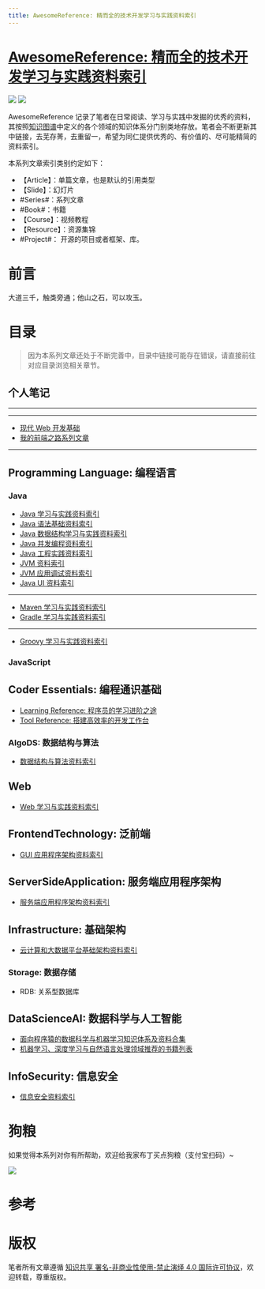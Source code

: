 ```yaml
---
title: AwesomeReference: 精而全的技术开发学习与实践资料索引
---
```


# [AwesomeReference: 精而全的技术开发学习与实践资料索引](https://github.com/wxyyxc1992/Awesome-Links)

![](https://parg.co/bDY) ![](https://parg.co/bDm)

AwesomeReference 记录了笔者在日常阅读、学习与实践中发掘的优秀的资料，其按照[知识图谱](https://parg.co/bwI)中定义的各个领域的知识体系分门别类地存放。笔者会不断更新其中链接，去芜存菁，去重留一，希望为同仁提供优秀的、有价值的、尽可能精简的资料索引。

本系列文章索引类别约定如下：

* 【Article】：单篇文章，也是默认的引用类型
* 【Slide】：幻灯片
* #Series#：系列文章
* #Book#：书籍
* 【Course】：视频教程
* 【Resource】：资源集锦
* #Project#： 开源的项目或者框架、库。

# 前言

大道三千，触类旁通；他山之石，可以攻玉。

# 目录

> 因为本系列文章还处于不断完善中，目录中链接可能存在错误，请直接前往对应目录浏览相关章节。

## 个人笔记

---

---

* [现代 Web 开发基础](https://parg.co/UHU)
* [我的前端之路系列文章](https://github.com/wxyyxc1992/Web-Development-And-Engineering-Practices/tree/master/My-Frontend-Road)

---

## Programming Language: 编程语言

### Java

* [Java 学习与实践资料索引](https://parg.co/bgv)
* [Java 语法基础资料索引](https://parg.co/bwa)
* [Java 数据结构学习与实践资料索引](https://parg.co/bw1)
* [Java 并发编程资料索引](https://parg.co/bwF)
* [Java 工程实践资料索引](https://parg.co/bw2)
* [JVM 资料索引](https://parg.co/bwz)
* [JVM 应用调试资料索引](https://parg.co/bwT)
* [Java UI 资料索引](https://parg.co/bwx)

---

* [Maven 学习与实践资料索引](https://parg.co/bwW)
* [Gradle 学习与实践资料索引](https://parg.co/bwg)

---

* [Groovy 学习与实践资料索引](https://parg.co/bwj)

### JavaScript

## Coder Essentials: 编程通识基础

* [Learning Reference: 程序员的学习进阶之途](https://parg.co/bw7)
* [Tool Reference: 搭建高效率的开发工作台](https://parg.co/bwD)

### AlgoDS: 数据结构与算法

* [数据结构与算法资料索引](https://parg.co/bwk)

## Web

* [Web 学习与实践资料索引](https://parg.co/b4T)

## FrontendTechnology: 泛前端

* [GUI 应用程序架构资料索引](https://parg.co/bt3)

## ServerSideApplication: 服务端应用程序架构

* [服务端应用程序架构资料索引](https://parg.co/UHb)

## Infrastructure: 基础架构

* [云计算和大数据平台基础架构资料索引](https://parg.co/UHH)

### Storage: 数据存储

* RDB: 关系型数据库

## DataScienceAI: 数据科学与人工智能

* [面向程序猿的数据科学与机器学习知识体系及资料合集](https://parg.co/bwn)
* [机器学习、深度学习与自然语言处理领域推荐的书籍列表](https://parg.co/bwB)

## InfoSecurity: 信息安全

* [信息安全资料索引](https://parg.co/bww)

# 狗粮

如果觉得本系列对你有所帮助，欢迎给我家布丁买点狗粮（支付宝扫码）~

![](https://github.com/wxyyxc1992/OSS/blob/master/2017/8/1/Buding.jpg?raw=true)

# 参考

# 版权

笔者所有文章遵循 [知识共享 署名-非商业性使用-禁止演绎 4.0 国际许可协议](https://creativecommons.org/licenses/by-nc-nd/4.0/deed.zh)，欢迎转载，尊重版权。
